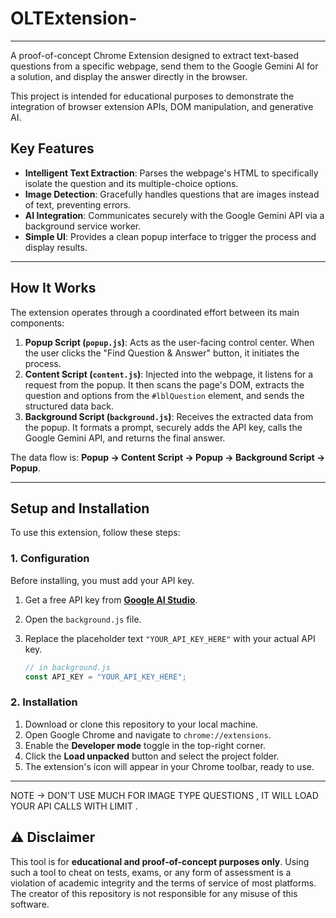# OLTExtension-


-----


A proof-of-concept Chrome Extension designed to extract text-based questions from a specific webpage, send them to the Google Gemini AI for a solution, and display the answer directly in the browser.

This project is intended for educational purposes to demonstrate the integration of browser extension APIs, DOM manipulation, and generative AI.

## Key Features

  * **Intelligent Text Extraction**: Parses the webpage's HTML to specifically isolate the question and its multiple-choice options.
  * **Image Detection**: Gracefully handles questions that are images instead of text, preventing errors.
  * **AI Integration**: Communicates securely with the Google Gemini API via a background service worker.
  * **Simple UI**: Provides a clean popup interface to trigger the process and display results.

-----

## How It Works

The extension operates through a coordinated effort between its main components:

1.  **Popup Script (`popup.js`)**: Acts as the user-facing control center. When the user clicks the "Find Question & Answer" button, it initiates the process.
2.  **Content Script (`content.js`)**: Injected into the webpage, it listens for a request from the popup. It then scans the page's DOM, extracts the question and options from the `#lblQuestion` element, and sends the structured data back.
3.  **Background Script (`background.js`)**: Receives the extracted data from the popup. It formats a prompt, securely adds the API key, calls the Google Gemini API, and returns the final answer.

The data flow is: **Popup -\> Content Script -\> Popup -\> Background Script -\> Popup**.

-----

## Setup and Installation

To use this extension, follow these steps:

### 1\. Configuration

Before installing, you must add your API key.

1.  Get a free API key from **[Google AI Studio](https://aistudio.google.com/app/apikey)**.

2.  Open the `background.js` file.

3.  Replace the placeholder text `"YOUR_API_KEY_HERE"` with your actual API key.

    ```javascript
    // in background.js
    const API_KEY = "YOUR_API_KEY_HERE";
    ```

### 2\. Installation

1.  Download or clone this repository to your local machine.
2.  Open Google Chrome and navigate to `chrome://extensions`.
3.  Enable the **Developer mode** toggle in the top-right corner.
4.  Click the **Load unpacked** button and select the project folder.
5.  The extension's icon will appear in your Chrome toolbar, ready to use.

-----
NOTE -> DON'T USE MUCH FOR IMAGE TYPE QUESTIONS , IT WILL LOAD YOUR API CALLS WITH LIMIT . 
## ⚠️ Disclaimer


This tool is for **educational and proof-of-concept purposes only**. Using such a tool to cheat on tests, exams, or any form of assessment is a violation of academic integrity and the terms of service of most platforms. The creator of this repository is not responsible for any misuse of this software.
